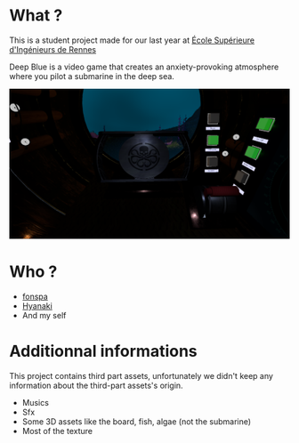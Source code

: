 # What ?

This is a student project made for our last year at [École Supérieure d'Ingénieurs de Rennes](https://esir.univ-rennes1.fr/en)

Deep Blue is a video game that creates an anxiety-provoking atmosphere where you pilot a submarine in the deep sea. 

![screenshot](https://raw.githubusercontent.com/nealith/DeepBlue/dev/capture.png)

# Who ?

- [fonspa](https://github.com/fonspa)
- [Hyanaki](https://github.com/Hyanaki)
- And my self

# Additionnal informations

This project contains third part assets, unfortunately we didn't keep any information about the third-part assets's origin. 

- Musics
- Sfx
- Some 3D assets like the board, fish, algae (not the submarine)
- Most of the texture

